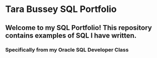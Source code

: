 # Tara Bussey SQL Portfolio

## Welcome to my SQL Portfolio! This repository contains examples of SQL I have written. 
### Specifically from my Oracle SQL Developer Class ###

